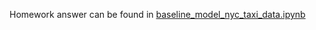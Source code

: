 Homework answer can be found in [baseline_model_nyc_taxi_data.ipynb](baseline_model_nyc_taxi_data.ipynb)